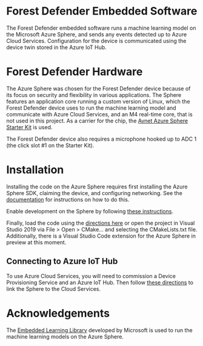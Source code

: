 # Forest Defender Embedded Software

The Forest Defender embedded software runs a machine learning model on the Microsoft Azure Sphere, and sends any events detected up to Azure Cloud Services. Configuration for the device is communicated using the device twin stored in the Azure IoT Hub.

# Forest Defender Hardware

The Azure Sphere was chosen for the Forest Defender device because of its focus on security and flexibility in various applications. The Sphere features an application core running a custom version of Linux, which the Forest Defender device uses to run the machine learning model and communicate with Azure Cloud Services, and an M4 real-time core, that is not used in this project. As a carrier for the chip, the [Avnet Azure Sphere Starter Kit](https://www.avnet.com/shop/us/products/avid-technologies/aes-ms-mt3620-sk-g-3074457345636825680/?aka_re=1) is used.

The Forest Defender device also requires a microphone hooked up to ADC 1 (the click slot #1 on the Starter Kit).

# Installation

Installing the code on the Azure Sphere requires first installing the Azure Sphere SDK, claiming the device, and configuring networking. See the [documentation](https://docs.microsoft.com/en-us/azure-sphere/install/overview) for instructions on how to do this.

Enable development on the Sphere by following [these instructions](https://docs.microsoft.com/en-us/azure-sphere/reference/azsphere-device#enable-development-edv).

Finally, load the code using the [directions here](https://docs.microsoft.com/en-us/azure-sphere/app-development/manual-build) or open the project in Visual Studio 2019 via File > Open > CMake... and selecting the CMakeLists.txt file. Additionally, there is a Visual Studio Code extension for the Azure Sphere in preview at this moment.

## Connecting to Azure IoT Hub

To use Azure Cloud Services, you will need to commission a Device Provisioning Service and an Azure IoT Hub. Then follow [these directions](https://github.com/Azure/azure-sphere-samples/blob/master/Samples/AzureIoT/IoTHub.md#configure-the-sample-application-to-work-with-your-azure-iot-hub) to link the Sphere to the Cloud Services.

# Acknowledgements

The [Embedded Learning Library](https://github.com/microsoft/ELL) developed by Microsoft is used to run the machine learning models on the Azure Sphere.